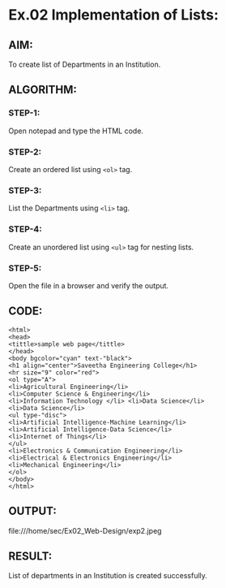 # Ex.02 Implementation of Lists:

## AIM:
  To create list of Departments in an Institution.

## ALGORITHM:
### STEP-1:
  Open notepad and type the HTML code.

### STEP-2:
  Create an ordered list using ```<ol>``` tag.

### STEP-3:
  List the Departments using ```<li>``` tag.

### STEP-4:
  Create an unordered list using ```<ul>``` tag for nesting lists.

### STEP-5:
  Open the file in a browser and verify the output.
  
## CODE:
```
<html>
<head>
<tittle>sample web page</tittle>
</head>
<body bgcolor="cyan" text-"black">
<h1 align="center">Saveetha Engineering College</h1>
<hr size="9" color="red">
<ol type="A">
<li>Agricultural Engineering</li>
<li>Computer Science & Engineering</li>
<li>Information Technology </li> <li>Data Science</li>
<li>Data Science</li>
<ul type-"disc">
<li>Artificial Intelligence-Machine Learning</li>
<li>Artificial Intelligence-Data Science</li>
<li>Internet of Things</li>
</ul>
<li>Electronics & Communication Engineering</li>
<li>Electrical & Electronics Engineering</li>
<li>Mechanical Engineering</li>
</ol>
</body>
</html>
```

## OUTPUT:


 file:///home/sec/Ex02_Web-Design/exp2.jpeg


## RESULT:

  List of departments in an Institution is created successfully.
